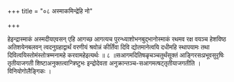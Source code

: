 +++
title = "०८ अस्माकमिन्द्रेहि नो"

+++

हेइन्द्रास्माकं अस्मदीयएवसन् एहि आगच्छ आगत्यच पुरन्ध्याशोभनबुद्भानोस्माकं रथमव रक्ष वयञ्च हेशविष्ठ अतिशयेनबलवन् त्वदनुग्रहाद्वार्थं वरणीयं श्रवोन्नं कीर्तिंवा दिवि द्योतमानेत्वयि दधीमहि स्थापयामः तथा दिवित्वयिस्तोमंस्तोत्रम्मनामहे करवामहेइत्यर्थः ॥ ८ ॥सआगमदितिषळृचञ्चतुर्थंसूक्तं आङ्गिरसःप्रभूवसुरृषिः तृतीयाजगती शिष्टाअनुक्तत्वान्त्रिष्टुभः इन्द्रोदेवता अनुक्रान्तञ्च-सआगमत्षट्तृतीयाजगतीति । विनियोगोलैङ्गिकः ।